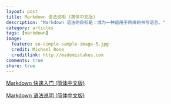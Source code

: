```yaml
---
layout: post
title: Markdown 语法说明 (简体中文版)
description: "Markdown 语法的目标是：成为一种适用于网络的书写语言。"
category: articles
tags: [markdown]
image:
  feature: so-simple-sample-image-5.jpg
  credit: Michael Rose
  creditlink: http://mademistakes.com
comments: true
share: true
---
```


[Markdown 快速入门 (简体中文版)](http://wowubuntu.com/markdown/basic.html)

[Markdown 语法说明 (简体中文版)](http://wowubuntu.com/markdown/index.html)
